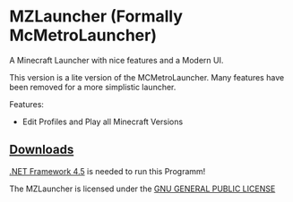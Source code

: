 MZLauncher   (Formally McMetroLauncher)
=====================
A Minecraft Launcher with nice features and a Modern UI.

This version is a lite version of the MCMetroLauncher. Many features have been removed for a more simplistic launcher.


Features:
- Edit Profiles and Play all Minecraft Versions


[Downloads](https://github.com/crayse1/McMetroLauncher)
----------
[.NET Framework 4.5](http://www.microsoft.com/de-de/download/details.aspx?id=30653) is needed to run this Programm!


 
The MZLauncher is licensed under the [GNU GENERAL PUBLIC LICENSE](LICENSE)
